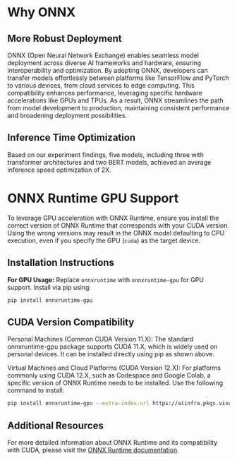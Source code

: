 # Why ONNX

## More Robust Deployment

ONNX (Open Neural Network Exchange) enables seamless model deployment across diverse AI frameworks and hardware, ensuring interoperability and optimization. By adopting ONNX, developers can transfer models effortlessly between platforms like TensorFlow and PyTorch to various devices, from cloud services to edge computing. This compatibility enhances performance, leveraging specific hardware accelerations like GPUs and TPUs. As a result, ONNX streamlines the path from model development to production, maintaining consistent performance and broadening deployment possibilities.

## Inference Time Optimization

Based on our experiment findings, five models, including three with transformer architectures and two BERT models, achieved an average inference speed optimization of 2X.

# ONNX Runtime GPU Support

To leverage GPU acceleration with ONNX Runtime, ensure you install the correct version of ONNX Runtime that corresponds with your CUDA version. Using the wrong versions may result in the ONNX model defaulting to CPU execution, even if you specify the GPU (`cuda`) as the target device.

## Installation Instructions

**For GPU Usage:** Replace `onnxruntime` with `onnxruntime-gpu` for GPU support. Install via pip using:

```sh
pip install onnxruntime-gpu
```

## CUDA Version Compatibility
Personal Machines (Common CUDA Version 11.X): The standard onnxruntime-gpu package supports CUDA 11.X, which is widely used on personal devices. It can be installed directly using pip as shown above.

Virtual Machines and Cloud Platforms (CUDA Version 12.X): For platforms commonly using CUDA 12.X, such as Codespace and Google Colab, a specific version of ONNX Runtime needs to be installed. Use the following command to install:

```sh
pip install onnxruntime-gpu --extra-index-url https://aiinfra.pkgs.visualstudio.com/PublicPackages/_packaging/onnxruntime-cuda-12/pypi/simple/
```

## Additional Resources

For more detailed information about ONNX Runtime and its compatibility with CUDA, please visit the [ONNX Runtime documentation](https://onnxruntime.ai/docs/execution-providers/CUDA-ExecutionProvider.html).

